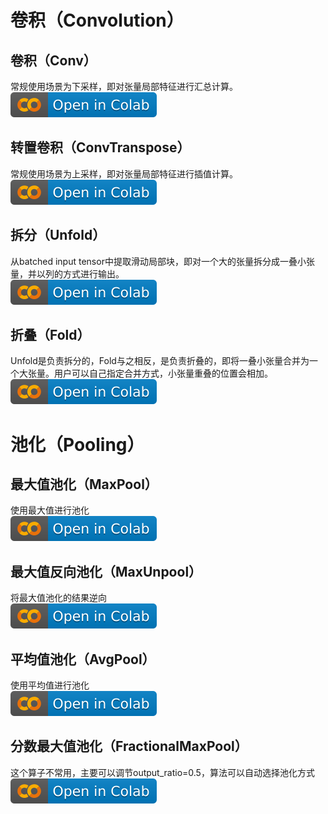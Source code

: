 # 卷积（Convolution）
## 卷积（Conv）
常规使用场景为下采样，即对张量局部特征进行汇总计算。    
[![](/imgs/colab-badge.svg)](https://colab.research.google.com/github/itmorn/AI.handbook/blob/main/DL/module/Convolution/Conv.ipynb)

## 转置卷积（ConvTranspose）
常规使用场景为上采样，即对张量局部特征进行插值计算。     
[![](/imgs/colab-badge.svg)](https://colab.research.google.com/github/itmorn/AI.handbook/blob/main/DL/module/Convolution/ConvTranspose.ipynb)

## 拆分（Unfold）
从batched input tensor中提取滑动局部块，即对一个大的张量拆分成一叠小张量，并以列的方式进行输出。   
[![](/imgs/colab-badge.svg)](https://colab.research.google.com/github/itmorn/AI.handbook/blob/main/DL/module/Convolution/Unford.ipynb)

## 折叠（Fold）
Unfold是负责拆分的，Fold与之相反，是负责折叠的，即将一叠小张量合并为一个大张量。用户可以自己指定合并方式，小张量重叠的位置会相加。    
[![](/imgs/colab-badge.svg)](https://colab.research.google.com/github/itmorn/AI.handbook/blob/main/DL/module/Convolution/Ford.ipynb)




# 池化（Pooling）
## 最大值池化（MaxPool）
使用最大值进行池化  
[![](/imgs/colab-badge.svg)](https://colab.research.google.com/github/itmorn/AI.handbook/blob/main/DL/module/Pooling/MaxPool.ipynb)

## 最大值反向池化（MaxUnpool）
将最大值池化的结果逆向  
[![](/imgs/colab-badge.svg)](https://colab.research.google.com/github/itmorn/AI.handbook/blob/main/DL/module/Pooling/MaxUnpool.ipynb)

## 平均值池化（AvgPool）
使用平均值进行池化  
[![](/imgs/colab-badge.svg)](https://colab.research.google.com/github/itmorn/AI.handbook/blob/main/DL/module/Pooling/AvgPool.ipynb)

## 分数最大值池化（FractionalMaxPool）
这个算子不常用，主要可以调节output_ratio=0.5，算法可以自动选择池化方式  
[![](/imgs/colab-badge.svg)](https://colab.research.google.com/github/itmorn/AI.handbook/blob/main/DL/module/Pooling/FractionalMaxPool.ipynb)